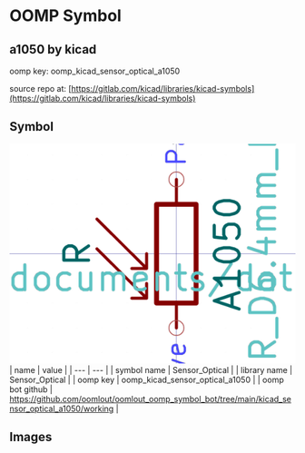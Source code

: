 # OOMP Symbol  
## a1050  by kicad  
  
oomp key: oomp_kicad_sensor_optical_a1050  
  
source repo at: [https://gitlab.com/kicad/libraries/kicad-symbols](https://gitlab.com/kicad/libraries/kicad-symbols)  
## Symbol  
  
[![working.png](working_600.png)](working.png)  
| name | value | 
| --- | --- | 
| symbol name | Sensor_Optical | 
| library name | Sensor_Optical | 
| oomp key | oomp_kicad_sensor_optical_a1050 | 
| oomp bot github | https://github.com/oomlout/oomlout_oomp_symbol_bot/tree/main/kicad_sensor_optical_a1050/working | 
## Images  
